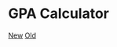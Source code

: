 # GPA Calculator 
[New]( https://github.com/ArshansGithub/GPA-Calc/tree/main/New%20(High%20School) )
[Old](https://github.com/ArshansGithub/GPA-Calc/tree/main/Old%20(Middle%20School) )
